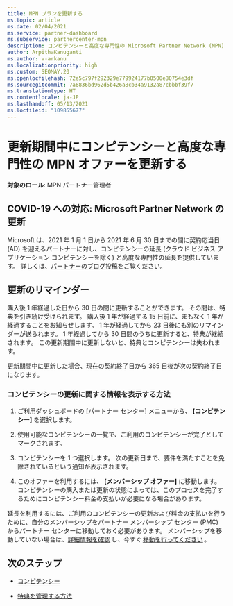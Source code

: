 ```yaml
---
title: MPN プランを更新する
ms.topic: article
ms.date: 02/04/2021
ms.service: partner-dashboard
ms.subservice: partnercenter-mpn
description: コンピテンシーと高度な専門性の Microsoft Partner Network (MPN) オファーを更新します。購入後 1 年経過した翌日から更新期間が始まります。
author: ArpithaKanuganti
ms.author: v-arkanu
ms.localizationpriority: high
ms.custom: SEOMAY.20
ms.openlocfilehash: 72e5c797f292329e779924177b0500e80754e3df
ms.sourcegitcommit: 7a6836bd962d5b426a8cb34a9132a87cbbbf39f7
ms.translationtype: HT
ms.contentlocale: ja-JP
ms.lasthandoff: 05/13/2021
ms.locfileid: "109855677"
---
```

# <a name="renew-your-mpn-offers-for-competencies-and-advanced-specializations-during-the-renewal-window"></a>更新期間中にコンピテンシーと高度な専門性の MPN オファーを更新する

**対象のロール**: MPN パートナー管理者

## <a name="responding-to-covid-19-microsoft-partner-network-update"></a>COVID-19 への対応: Microsoft Partner Network の更新

Microsoft は、2021 年 1 月 1 日から 2021 年 6 月 30 日までの間に契約応当日 (AD) を迎えるパートナーに対し、コンピテンシーの延長 (クラウド ビジネス アプリケーション コンピテンシーを除く) と高度な専門性の延長を提供しています。 詳しくは、[パートナーのブログ投稿](https://blogs.partner.microsoft.com/mpn/responding-to-covid-19-microsoft-partner-network/)をご覧ください。

## <a name="renewal-reminders"></a>更新のリマインダー

購入後 1 年経過した日から 30 日の間に更新することができます。 その間は、特典を引き続け受けられます。 購入後 1 年が経過する 15 日前に、まもなく 1 年が経過することをお知らせします。 1 年が経過してから 23 日後にも別のリマインダーが送られます。 1 年経過してから 30 日間のうちに更新すると、特典が継続されます。 この更新期間中に更新しないと、特典とコンピテンシーは失われます。

更新期間中に更新した場合、現在の契約終了日から 365 日後が次の契約終了日になります。

### <a name="how-to-view-competency-renewal-information"></a>コンピテンシーの更新に関する情報を表示する方法

1. ご利用ダッシュボードの [パートナー センター] メニューから、 **[コンピテンシー]** を選択します。  

2. 使用可能なコンピテンシーの一覧で、ご利用のコンピテンシーが完了としてマークされます。  

3. コンピテンシーを 1 つ選択します。 次の更新日まで、要件を満たすことを免除されているという通知が表示されます。

4. このオファーを利用するには、 **[メンバーシップ オファー]** に移動します。 コンピテンシーの購入または更新の状態によっては、このプロセスを完了するためにコンピテンシー料金の支払いが必要になる場合があります。

延長を利用するには、ご利用のコンピテンシーの更新および料金の支払いを行うために、自分のメンバーシップをパートナー メンバーシップ センター (PMC) からパートナー センターに移動しておく必要があります。 メンバーシップを移動していない場合は、[詳細情報を確認](prepare-pmc-pc-migration.md) し、今すぐ [移動を行ってください](https://partners.microsoft.com/partnerprogram/Welcome.aspx) 。  

## <a name="next-steps"></a>次のステップ

- [コンピテンシー](learn-about-competencies.md)

- [特典を管理する方法](manage-your-partner-network-benefits.md)

